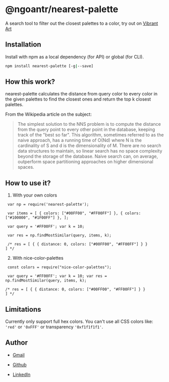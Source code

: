 # @ngoantr/nearest-palette

A search tool to filter out the closest palettes to a color, try out on  [ Vibrant Art](https://vibrant-art-map.netlify.app/)

## Installation

Install with npm as a local dependency (for API) or global (for CLI).

```sh
npm install nearest-palette [-g|--save]
```

## How this work?

nearest-palette calculates the distance from query color to every color in the given palettes to find the closest ones and return the top k closest palettes.

From the Wikipedia article on the subject:

> The simplest solution to the NNS problem is to compute the distance from the query point to every other point in the database, keeping track of the "best so far". This algorithm, sometimes referred to as the naive approach, has a running time of O(Nd) where N is the cardinality of S and d is the dimensionality of M. There are no search data structures to maintain, so linear search has no space complexity beyond the storage of the database. Naive search can, on average, outperform space partitioning approaches on higher dimensional spaces.
> 

## How to use it?

1. With your own colors

<code> var np = require('nearest-palette'); </code>

<code> var items = [
  { colors: ["#00FF00", "#FF00FF"] },
  { colors: ["#100000", "#1F00FF"] },
];</code>

<code> var query = '#FF00FF';
var k = 10;</code>

<code> var res = np.findMostSimilar(query, items, k);</code>

<code> /* res = [
{
{ distance: 0, colors: ["#00FF00", "#FF00FF"] }
 }
] */
</code>

2. With nice-color-palettes

<code> const colors = require("nice-color-palettes");</code>

<code> var query = '#FF00FF';
var k = 10;
var res = np.findMostSimilar(query, items, k);</code>

<code>/* res = [
    {
        { distance: 0, colors: ["#00FF00", "#FF00FF"] }
    }
] */</code>


## Limitations

Currently only support full hex colors. You can't use all CSS colors like: `'red'` or `'0xFFF'` or transparency `'0xf1f1f1f1'`.


## Author

* [Gmail](mailto:ngoan.n.tr@gmail.com)

* [Github](https://github.com/tnngoan)

* [LinkedIn](https://www.linkedin.com/in/tnngoan/)
